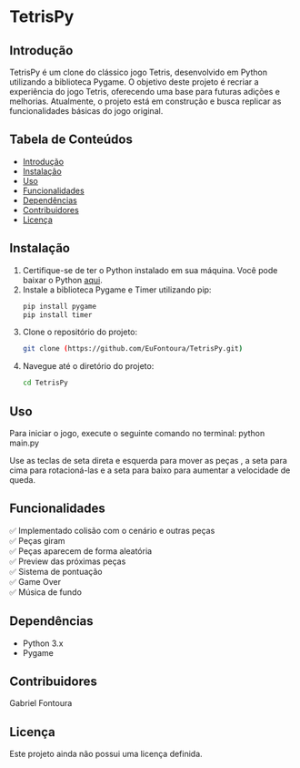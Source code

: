 # TetrisPy

## Introdução
TetrisPy é um clone do clássico jogo Tetris, desenvolvido em Python utilizando a biblioteca Pygame. O objetivo deste projeto é recriar a experiência do jogo Tetris, oferecendo uma base para futuras adições e melhorias. Atualmente, o projeto está em construção e busca replicar as funcionalidades básicas do jogo original.

## Tabela de Conteúdos
- [Introdução](#introdução)
- [Instalação](#instalação)
- [Uso](#uso)
- [Funcionalidades](#funcionalidades)
- [Dependências](#dependências)
- [Contribuidores](#contribuidores)
- [Licença](#licença)

## Instalação
1. Certifique-se de ter o Python instalado em sua máquina. Você pode baixar o Python [aqui](https://www.python.org/downloads/).
2. Instale a biblioteca Pygame e Timer utilizando pip:
    ```bash
    pip install pygame
    pip install timer
    ```
3. Clone o repositório do projeto:
    ```bash
    git clone (https://github.com/EuFontoura/TetrisPy.git)
    ```
4. Navegue até o diretório do projeto:
    ```bash
    cd TetrisPy
    ```

## Uso
Para iniciar o jogo, execute o seguinte comando no terminal:
python main.py

Use as teclas de seta direta e esquerda para mover as peças , a seta para cima para rotacioná-las e a seta para baixo para aumentar a velocidade de queda.

## Funcionalidades
 ✅ Implementado colisão com o cenário e outras peças </br>
 ✅ Peças giram </br>
 ✅ Peças aparecem de forma aleatória </br>
 ✅ Preview das próximas peças </br>
 ✅ Sistema de pontuação </br>
 ✅ Game Over </br>
 ✅ Música de fundo </br>
 
## Dependências
- Python 3.x </br>
- Pygame

## Contribuidores

Gabriel Fontoura

## Licença

Este projeto ainda não possui uma licença definida.
